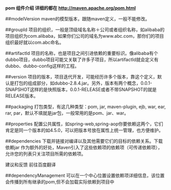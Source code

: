 **pom 组件介绍 详细的都在 http://maven.apache.org/pom.html**

##modelVersion
maven的模型版本，跟随maven定义，一般不能修改。

##groupId
项目的组织，一般是顶级域名名称＋公司或者组织名称，如alibaba的项目组织为com.alibaba，如果你们公司的域名为www.abc.com，那你们的项目组织最好就以com.abc命名。

##artifactId
项目的名称，也是项目之间引进依赖的重要标识。像alibaba有个dubbo项目，dubbo项目可能又关联了许多子项目，所以artifactId就会定义有dubbo、dubbo-config这样的工程。

##version
项目的版本，项目迭代开发，可能经历许多个版本，靠这个定义，默认是打包的组成部分，如dubbo-2.8.4.jar。另外，版本有两个概念，0.0.1-SNAPSHOT这样的是快照版本，0.0.1-RELEASE或者不带SNAPSHOT的就是RELEASE版本。

##packaging
打包类型，有这几种类型：pom, jar, maven-plugin, ejb, war, ear, rar, par，默认不填就是jar包，一般常用的是pom、jar、war。

##properties
配置公共属性，如spring-web,spring-aop你要依赖这两个，它们肯定是同一个版本的如4.5.0，可以把版本号放在属性上统一管理，也方便维护。

##dependencies
下载并链接对编译以及其他需要它们的目标的依赖关系。下载依赖jar
作为额外的好处，Maven引入了这些依赖项的依赖项（可传递依赖项），
允许您的列表只关注项目所需的依赖项。


建议和反馈
前往百度翻译

##dependencyManagement
可以在一个中心位置设置依赖项详细信息，该位置会传播到所有继承的pom,但不会加载实际依赖到项目中













